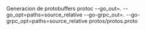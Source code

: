 Generacion de protobuffers
protoc --go_out=. --go_opt=paths=source_relative --go-grpc_out=. --go-grpc_opt=paths=source_relative protos/protos.proto
